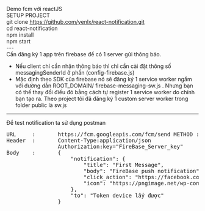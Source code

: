 Demo fcm với reactJS 
<br/>
SETUP PROJECT <br/>
git clone https://github.com/yenlx/react-notification.git <br/>
cd  react-notification <br/>
npm install <br/>
npm start <br/>
--- <br/>
Cần đăng ký 1 app trên firebase để có 1 server gửi thông báo. <br/>
- Nếu client chỉ cần nhận thông báo thì chỉ cần cài đặt thông số messagingSenderId ở phần (config-firebase.js) <br/>
- Mặc định theo SDK của firebase nó sẽ đăng ký 1 service worker ngầm với đường dẫn ROOT_DOMAIN/ firebase-messaging-sw.js . Nhưng bạn có thể thay đổi điều đó bằng cách tự register 1 service worker do chính bạn tạo ra. Theo project tôi đã đăng ký 1 custom server worker trong folder public là sw.js <br/>
----

Để test notification ta sử dụng postman <br/>

<pre>
URL     :       https://fcm.googleapis.com/fcm/send METHOD : POST
Header  :       Content-Type:application/json
                Authorization:key="FireBase_Server_key"
Body    :       {
                    "notification": {
                        "title": "First Message",
                        "body": "FireBase push notification",
                        "click_action": "https://facebook.com",
                        "icon": "https://pngimage.net/wp-content/uploads/2018/06/logo-face-e-instagram-png-4.png"
                    },
                    "to": "Token device lấy được"
                }      
</pre>
